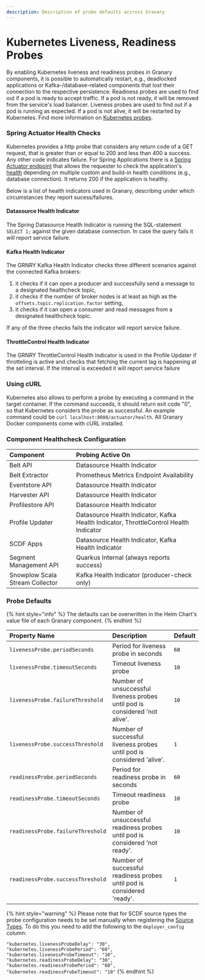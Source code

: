 ```yaml
---
description: Description of probe defaults accross Granary
---
```


# Kubernetes Liveness, Readiness Probes

By enabling Kubernetes liveness and readiness probes in Granary components, it is possible to automatically restart, e.g., deadlocked applications or Kafka-/database-related components that lost their connection to the respective persistence. Readiness probes are used to find out if a pod is ready to accept traffic. If a pod is not ready, it will be removed from the service's load balancer. Liveness probes are used to find out if a pod is running as expected. If a pod is not alive, it will be restarted by Kubernetes. Find more information on [Kubernetes probes](https://kubernetes.io/docs/tasks/configure-pod-container/configure-liveness-readiness-startup-probes/). 

### Spring Actuator Health Checks

Kubernetes provides a http probe that considers any return code of a GET request, that is greater than or equal to 200 and less than 400 a success. Any other code indicates failure. For Spring Applications there is a [Spring Actuator endpoint](https://docs.spring.io/spring-boot/docs/2.3.1.RELEASE/reference/html/production-ready-features.html#production-ready-endpoints) that allows the requester to check the application's [health](https://docs.spring.io/spring-boot/docs/2.3.1.RELEASE/reference/html/production-ready-features.html#production-ready-health) depending on multiple custom and build-in health conditions \(e.g., database connection\). It returns 200 if the application is healthy.

Below is a list of health indicators used in Granary, describing under which circumstances they report sucess/failures.

#### Datasource Health Indicator

The Spring Datasource Health Indicator is running the SQL-statement `SELECT 1;` against the given database connection. In case the query fails it will report service failure.

#### Kafka Health Indicator

The GRNRY Kafka Health Indicator checks three different scenarios against the connected Kafka brokers: 

1. it checks if it can open a producer and successfully send a message to a designated healthcheck topic,
2. it checks if the number of broker nodes is at least as high as the `offsets.topic.replication.factor` setting,
3. it checks if it can open a consumer and read messages from a designated healthcheck topic.

If any of the three checks fails the indicator will report service failure.

#### ThrottleControl Health Indicator

The GRNRY ThrottleControl Health Indicator is used in the Profile Updater if throtteling is active and checks that fetching the current lag is happening at the set interval. If the interval is exceeded it will report service failure

### Using cURL

Kubernetes also allows to perform a probe by executing a command in the target container. If the command succeeds, it should return exit code "0", so that Kubernetes considers the probe as successful. An example command could be `curl localhost:8080/actuator/health`. All Granary Docker components come with cURL installed.

### Component Healthcheck Configuration

| Component | Probing Active On |
| :--- | :--- |
| Belt API | Datasource Health Indicator |
| Belt Extractor | Prometheus Metrics Endpoint Availability |
| Eventstore API | Datasource Health Indicator |
| Harvester API | Datasource Health Indicator |
| Profilestore API | Datasource Health Indicator |
| Profile Updater | Datasource Health Indicator, Kafka Health Indicator, ThrottleControl Health Indicator |
| SCDF Apps | Datasource Health Indicator, Kafka Health Indicator |
| Segment Management API | Quarkus Internal \(always reports success\) |
| Snowplow Scala Stream Collector | Kafka Health Indicator \(producer-check only\) |

### Probe Defaults

{% hint style="info" %}
The defaults can be overwritten in the Helm Chart's value file of each Granary component.
{% endhint %}

| Property Name | Description | Default |
| :--- | :--- | :--- |
| `livenessProbe.periodSeconds` | Period for liveness probe in seconds  | `60` |
| `livenessProbe.timeoutSeconds` | Timeout liveness probe  | `10` |
| `livenessProbe.failureThreshold` | Number of unsuccessful liveness probes until pod is considered 'not alive'. | `10` |
| `livenessProbe.successThreshold` | Number of successful liveness probes until pod is considered 'alive'. | `1` |
| `readinessProbe.periodSeconds` | Period for readiness probe in seconds | `60` |
| `readinessProbe.timeoutSeconds` | Timeout readiness probe  | `10` |
| `readinessProbe.failureThreshold` | Number of unsuccessful readiness probes until pod is considered 'not ready'. | `10` |
| `readinessProbe.successThreshold` | Number of successful readiness probes until pod is considered 'ready'. | `1` |

{% hint style="warning" %}
Please note that for SCDF source types the probe configuration needs to be set manually when registering the [Source Types](../installation/harvester-api/source-types.md#create-a-new-source-type-entity). To do this you need to add the following to the `deployer_config` column:

`"kubernetes.livenessProbeDelay": "30",  
"kubernetes.livenessProbePeriod": "60",  
"kubernetes.livenessProbeTimeout": "10",  
"kubernetes.readinessProbeDelay": "30",  
"kubernetes.readinessProbePeriod": "60",  
"kubernetes.readinessProbeTimeout": "10"`
{% endhint %}

